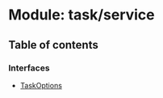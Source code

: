 # Module: task/service

## Table of contents

### Interfaces

- [TaskOptions](../interfaces/task_service.TaskOptions.md)
